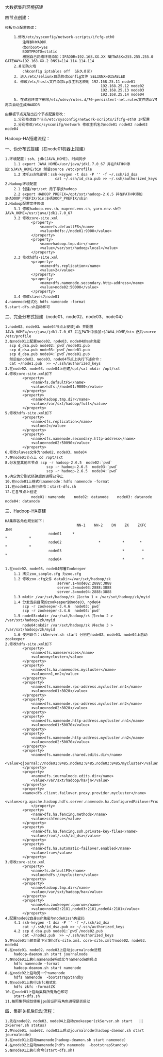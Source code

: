 大数据集群环境搭建

四节点创建：

    模板节点配置修改：
    
        1.修改/etc/sysconfig/network-scripts/ifcfg-eth0
            注释掉HWADDR
            改onboot=yes
            BOOTPROTO=static
            根据自己网络环境添加：IPADDR=192.168.XX.XX NETWASK=255.255.255.0 GATEWAY=192.168.XX.2 DNS1=114.114.114.114
        2.关闭防火墙
            chkconfig iptables off （永久关闭）
        3. 进入/etc/seliunx目录修改config文件 SELIUNX=DISABLED
        4. 修改/etc/hosts文件添加ip与主机名映射 192.168.25.11 node01
                                                192.168.25.12 node02
                                                192.168.25.13 node03
                                                192.168.25.14 node04
        5. 在试验环境下删除/etc/udev/rules.d/70-persistent-net.rules文件防止VM再次自动生成HWADDR    
    
    由模板节点克隆出四个节点配置修改：
        1.分别修改四个节点/etc/sysconfig/network-scripts/ifcfg-eth0 IP配置
        2.分别修改/etc/sysconifg/network 修改主机名为node01 node02 node03 node04

Hadoop-HA搭建流程：

 一、伪分布式搭建（在node01机器上搭建）
 
    1.环境配置：ssh、jdk(JAVA_HOME)、时间同步
        1.1 export JAVA_HOME=/usr/java/jdk1.7.0_67 并在PATH中添加:$JAVA_HOME/bin 然后source /etc/profile
        1.2 本机ssh免密钥：ssh-keygen -t dsa -P '' -f ~/.ssh/id_dsa   
                           cat ~/.ssh/id_dsa.pub >> ~/.ssh/authorized_keys
    2.Hadoop环境配置
        2.1 创建/opt/sxt 用于存放hadoop
        2.2 export HADOOP_PREFIX=/opt/sxt/hadoop-2.6.5 并在PATH中添加$HADOOP_PREFIX/bin:$HADOOP_PREFIX/sbin
    3.Hadoop配置文件修改
        3.1 修改hadoop.env.sh、mapred.env.sh、yarn.env.sh中JAVA_HOME=/usr/java/jdk1.7.0_67
        3.2 修改core-site.xml
                <property>
                    <name>fs.defaultFS</name>
                    <value>hdfs://node01:9000</value>
                </property>
                <property>
                    <name>hadoop.tmp.dir</name>
                    <value>/var/sxt/hadoop/local</value>
                </property>
        3.3 修改hdfs-site.xml
                <property>
                    <name>dfs.replication</name>
                    <value>2</value>
                </property>
                <property>
                    <name>dfs.namenode.secondary.http-address</name>
                    <value>node02:50090</value>
                </property>
        3.4 修改slaves为node01
    4.namenode格式化 hdfs namenode -format
    5.start-dfs.sh启动即可

 二、完全分布式搭建（node01、node02、node03、node04）
 
    1.node02、node03、node04节点上安装jdk 并配置JAVA_HOME=/usr/java/jdk1.7.0_67 并在PATH中添加:$JAVA_HOME/bin 然后source /etc/profile
    2.在node01上配置node02、node03、node04的ssh免密
      scp d_dsa.pub node02:`pwd`/node01.pub
      scp d_dsa.pub node03:`pwd`/node01.pub
      scp d_dsa.pub node04:`pwd`/node01.pub
      然后在node02、node03、node04节点上执行下述命令：
      cat ~/node1.pub  >> ~/.ssh/authorized_keys
    3.在node02、node03、node04上创建/opt/sxt mkdir /opt/sxt
    4.修改core-site.xml如下
            <property>
                <name>fs.defaultFS</name>
                <value>hdfs://node01:9000</value>
            </property>
            <property>
                <name>hadoop.tmp.dir</name>
                <value>/var/sxt/hadoop/full</value>
            </property>
    5.修改hdfs-site.xml如下
            <property>
                <name>dfs.replication</name>
                <value>2</value>
            </property>
            <property>
                <name>dfs.namenode.secondary.http-address</name>
                <value>node02:50090</value>
            </property>
    6.修改slaves文件为node02、node03、node04
    7.在node01节点上 cd /opt/sxt
    8.分发至其他三节点 scp -r hadoop-2.6.5  node02:`pwd`
                       scp -r hadoop-2.6.5  node03:`pwd`
                       scp -r hadoop-2.6.5  node04:`pwd`
    9.确定伪分别式搭建后的进程已停止
    10.在node01上格式化namenode：hdfs namenode -format
    11.在node01上执行命令：start-dfs.sh
    12.在各节点上验证
                node01：namenode    node02: datanode    node03: datanode    node04: datanode

 三、Hadoop-HA搭建
 
    HA集群各角色规划如下：
                                     NN-1    NN-2    DN    ZK    ZKFC    JNN        
                        node01     *                                         *          *
                        node02                 *          *       *         *          *
                        node03                            *        *                    *
                        node04                            *        *
    
    1.在node02、node03、node04部署Zookeeper
        1.1 拷贝zoo_sample.cfg 为zoo.cfg
        1.2 修改zoo.cfg文件 dataDir=/var/sxt/hadoop/zk
                            server.1=node02:2888:3888
                            server.2=node03:2888:3888
                            server.3=node04:2888:3888
        1.3 mkdir /var/sxt/hadoop/zk 并echo 1 > /var/sxt/hadoop/zk/myid
        1.4 分发当前目录的zookeeper到node03、node04
            scp -r zookeeper-3.4.6  node03:`pwd`
            scp -r zookeeper-3.4.6  node04:`pwd`
        1.5 node03:mkdir /var/sxt/hadoop/zk 并echo 2 > /var/sxt/hadoop/zk/myid
            node04:mkdir /var/sxt/hadoop/zk 并echo 3 > /var/sxt/hadoop/zk/myid
        1.6 使用命令：zkServer.sh start 分别在node02、node03、node04上启动zookeeper
    2.修改hdfs-site.xml如下
            <property>
                <name>dfs.nameservices</name>
                <value>mycluster</value>
            </property>
            <property>
                <name>dfs.ha.namenodes.mycluster</name>
                <value>nn1,nn2</value>
            </property>
            <property>
                <name>dfs.namenode.rpc-address.mycluster.nn1</name>
                <value>node01:8020</value>
            </property>
            <property>
                <name>dfs.namenode.rpc-address.mycluster.nn2</name>
                <value>node02:8020</value>
            </property>
            <property>
                <name>dfs.namenode.http-address.mycluster.nn1</name>
                <value>node01:50070</value>
            </property>
            <property>
                <name>dfs.namenode.http-address.mycluster.nn2</name>
                <value>node02:50070</value>
            </property>
            <property>
                <name>dfs.namenode.shared.edits.dir</name>
                <value>qjournal://node01:8485;node02:8485;node03:8485/mycluster</value>
            </property>
            <property>
                <name>dfs.journalnode.edits.dir</name>
                <value>/var/sxt/hadoop/ha/jn</value>
            </property>
            <property>
            <name>dfs.client.failover.proxy.provider.mycluster</name>
                <value>org.apache.hadoop.hdfs.server.namenode.ha.ConfiguredFailoverProxyProvider</value>
                </property>
            <property>
                <name>dfs.ha.fencing.methods</name>
                <value>sshfence</value>
            </property>
            <property>
                <name>dfs.ha.fencing.ssh.private-key-files</name>
                <value>/root/.ssh/id_dsa</value>
            </property>
            <property>
                <name>dfs.ha.automatic-failover.enabled</name>
                <value>true</value>
            </property>
    3.修改core-site.xml
            <property>
                <name>fs.defaultFS</name>
                <value>hdfs://mycluster</value>
            </property>
            <property>
                <name>hadoop.tmp.dir</name>
                <value>/var/sxt/hadoop/ha</value>
            </property>
            <property>
                <name>ha.zookeeper.quorum</name>
                <value>node02:2181,node03:2181,node04:2181</value>
            </property>
    4.配置node02自身ssh免密与node01ssh免密码
        4.1 ssh-keygen -t dsa -P '' -f ~/.ssh/id_dsa
            cat ~/.ssh/id_dsa.pub >> ~/.ssh/authorized_keys
        4.2 scp d_dsa.pub node01:`pwd`/node02.pub
            cat ~/node2.pub  >> ~/.ssh/authorized_keys
    5.在node01当前目录下分发hdfs-site.xml、core-site.xml至node02、node03、node04
    6.在node01、node02、node03上启动journalnode进程
        hadoop-daemon.sh start journalnode
    7.在node01上执行namenode格式化与namenode的启动
        hdfs namenode –format
        hadoop-deamon.sh start namenode
    8.在node02上启动另一个namenode
        hdfs namenode  -bootstrapStandby
    9.在node01上执行zkfc格式化
        hdfs zkfc -formatZK
    10.在node01上启动集群所有角色即可
        start-dfs.sh
    11.按照集群规划使用jps验证所有角色进程是否启动
                
 四、集群关机后启动流程：

    1.先在node02、node03、node04上启动zookeeper(zkServer.sh start   ||   zkServer.sh status)
    2.在node01、node02、node03上启动journalnode(hadoop-daemon.sh start journalnode)
    3.在node01上启动namenode(hadoop-deamon.sh start namenode)
    4.在node02上启动namenode(hdfs namenode  -bootstrapStandby)
    5.在node01上执行命令(start-dfs.sh)
